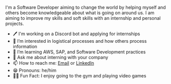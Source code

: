 I'm a Software Developer aiming to change the world by helping myself and others become knowledgeable about what is going on around us. I am aiming to improve my skills and soft skills with an internship and personal projects.
 
- 🖊️ I'm working on a Discord bot and applying for internships
- 👀 I’m interested in logistical processes and how others process information
- 🌱 I’m learning AWS, SAP, and Software Development practices
- 💬 Ask me about interning with your company
- 📫 How to reach me: [Email](williamwsantosa@gmail.com) or [LinkedIn](https://www.linkedin.com/in/williamsantosa/)
- 😁 Pronouns: he/him
- 💪🏼 Fun Fact: I enjoy going to the gym and playing video games
